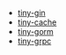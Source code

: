 - [tiny-gin](https://github.com/fengwei2002/tiny-gin)
- [tiny-cache](https://github.com/fengwei2002/tiny-cache)
- [tiny-gorm](https://github.com/fengwei2002/golang-kit/tree/main/tiny-grom)
- [tiny-grpc](https://github.com/fengwei2002/golang-kit/tree/main/tiny-grpc)

